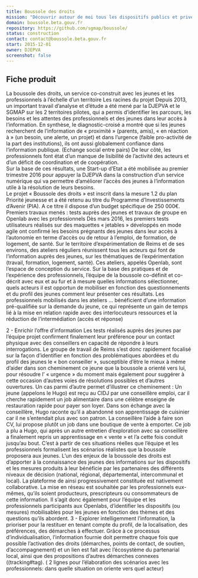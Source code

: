 ```yaml
---
title: Boussole des droits
mission: "Découvrir autour de moi tous les dispositifs publics et privés destinés aux jeunes."
domain: boussole.beta.gouv.fr
repository: https://github.com/sgmap/boussole/
status: construction
contact: contact@boussole.beta.gouv.fr
start: 2015-12-01
owner: DJEPVA
screenshot: false
---
```


## Fiche produit

La boussole des droits, un service co-construit avec les jeunes et les professionnels à l’échelle d’un territoire 
Les racines du projet
Depuis 2013, un important travail d’analyse et d’étude a été mené par la DJEPVA et le SGMAP sur les 2 territoires pilotes, qui a permis d’identifier les parcours, les besoins et les attentes des professionnels et des jeunes dans leur accès à l’information. 
En synthèse, le diagnostic-croisé a montré que si les jeunes recherchent  de l’information  de 
« proximité » (parents, amis), « en réaction à » (un besoin, une alerte, un projet) et dans l’urgence (faible pro-activité de la part des institutions), ils ont aussi globalement confiance dans l’information publique. (Echange social entre pairs)
De leur côté, les professionnels font état d’un manque de lisibilité de l’activité des acteurs et d’un déficit de coordination et de coopération.  
Sur la base de ces résultats, une Start-up d’Etat a été mobilisée au premier trimestre 2016 pour appuyer la DJEPVA dans la construction d’un service numérique qui va permettre d’améliorer l’accès des jeunes à l’information utile à la résolution de leurs besoins.  
Le projet « Boussole des droits » est inscrit dans la mesure 1.2 du plan Priorité jeunesse et a été retenu au titre du Programme d’Investissements d’Avenir (PIA). A ce titre il dispose d’un budget spécifique de 250 000€.
Premiers travaux menés : tests auprès des jeunes et travaux de groupe en Openlab avec les professionnels
Dès mars 2016, les premiers tests utilisateurs réalisés sur des maquettes « jetables » développés en mode agile ont confirmé les besoins prégnants des jeunes dans leur accès à l’autonomie en terme d’accès ou de retour à l’emploi, de formation, de logement, de santé. 
Sur le territoire d’expérimentation de Reims et de ses environs, des ateliers réguliers réunissent tous les acteurs qui font de l’information auprès des jeunes, sur les thématiques de l’expérimentation (travail, formation, logement, santé). 
Ces ateliers, appelés  Openlab, sont  l’espace de conception du service. Sur la base des pratiques et de l’expérience des professionnels, l’équipe de la boussole co-définit et co-décrit avec eux et au fur et à mesure quelles informations sélectionner, quels acteurs il est opportun de mobiliser en fonction des questionnements et du profil des jeunes comment leur présenter ces résultats.
Les professionnels mobilisés dans les ateliers … bénéficient d’une information pré-qualifiée sur la demande du jeune, ce qui représente un gain de temps lié à la mise en relation rapide avec des interlocuteurs ressources et la réduction de l’intermédiation (accès et réponse) 
    


2 - Enrichir l’offre d’information 
Les tests réalisés auprès des jeunes par l’équipe projet confirment finalement leur préférence pour un contact physique avec des conseillers en capacité de répondre à leurs interrogations. Le groupe de travail de Reims s’est donc rapidement focalisé sur la façon d’identifier  en fonction des problématiques abordées et du profil des jeunes le « bon conseiller », susceptible d’être le mieux à même d’aider dans son cheminement ce jeune que la boussole a orienté vers lui, pour résoudre l’ « urgence » du moment mais également pour suggérer à cette occasion d’autres voies de résolutions possibles et d’autres ouvertures.
Un cas parmi d’autre permet d’illustrer ce cheminement : 
Un jeune (appelons le Hugo) est reçu au CIDJ par une conseillère emploi, car il cherche rapidement un job alimentaire dans une célèbre enseigne de restauration rapide pour payer son loyer. Dans son échange avec la conseillère,  Hugo raconte qu’il a abandonné son apprentissage de cuisinier car il ne s’entendait plus avec son patron. La conseillère l’aide à faire son CV, lui propose plutôt un job dans une boutique de vente à emporter. Ce job a plu a Hugo, qui après un autre entretien d’exploration avec sa conseillère a finalement repris un apprentissage en  « vente » et l’a cette fois conduit jusqu’au bout.
C’est à partir de ces situations réelles que l’équipe et les professionnels formalisent les scénarios réalistes que la boussole proposera aux jeunes.
L’un des enjeux de la boussole des droits est d’apporter à la connaissance des jeunes des informations sur les dispositifs et les mesures produits à leur bénéficie par les partenaires des différents niveaux de décision (national, régional, départemental, intercommunal et local). 
La plateforme de ainsi progressivement constituée est nativement collaborative. La mise en réseau est souhaitée par les professionnels eux-mêmes, qu’ils soient producteurs, prescripteurs ou consommateurs de cette information. Il s’agit donc également pour l’équipe et les professionnels participants aux Openlabs, d’identifier les dispositifs (ou mesures) mobilisables pour les jeunes en fonction des thèmes et des questions qu’ils abordent.
3 - Explorer intelligemment l’information, la prioriser pour la restituer en tenant compte du profil, de la localisation, des préférences, des démarches à effectuer. 
Grâce à ce processus d’individualisation, l’information fournie doit permettre chaque fois que possible l’activation des droits (démarches, points de contact, de soutien, d’accompagnement) et un lien est fait avec l’écosystème du partenarial local, ainsi que des propositions d’autres démarches connexes ((tracking#tag). 
( 2 lignes pour l’élaboration des scénarios avec les professionnels: dans quelle situation on oriente vers quel acteur)





